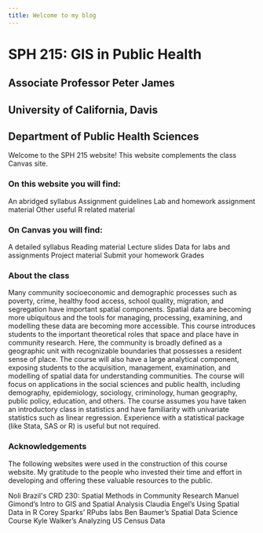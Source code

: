 ```yaml
---
title: Welcome to my blog
---
```


# SPH 215: GIS in Public Health
## Associate Professor Peter James
## University of California, Davis
## Department of Public Health Sciences


Welcome to the SPH 215 website! This website complements the class Canvas site.

### On this website you will find:

An abridged syllabus
Assignment guidelines
Lab and homework assignment material
Other useful R related material

### On Canvas you will find:

A detailed syllabus
Reading material
Lecture slides
Data for labs and assignments
Project material
Submit your homework
Grades


### About the class
Many community socioeconomic and demographic processes such as poverty, crime, healthy food access, school quality, migration, and segregation have important spatial components. Spatial data are becoming more ubiquitous and the tools for managing, processing, examining, and modelling these data are becoming more accessible. This course introduces students to the important theoretical roles that space and place have in community research. Here, the community is broadly defined as a geographic unit with recognizable boundaries that possesses a resident sense of place. The course will also have a large analytical component, exposing students to the acquisition, management, examination, and modelling of spatial data for understanding communities. The course will focus on applications in the social sciences and public health, including demography, epidemiology, sociology, criminology, human geography, public policy, education, and others. The course assumes you have taken an introductory class in statistics and have familiarity with univariate statistics such as linear regression. Experience with a statistical package (like Stata, SAS or R) is useful but not required.



### Acknowledgements
The following websites were used in the construction of this course website. My gratitude to the people who invested their time and effort in developing and offering these valuable resources to the public.

Noli Brazil's CRD 230: Spatial Methods in Community Research
Manuel Gimond’s Intro to GIS and Spatial Analysis
Claudia Engel’s Using Spatial Data in R
Corey Sparks’ RPubs labs
Ben Baumer’s Spatial Data Science Course
Kyle Walker’s Analyzing US Census Data
